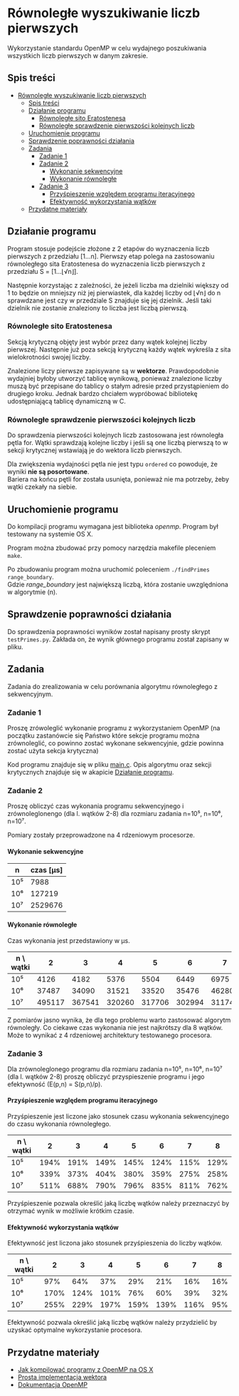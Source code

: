 # Równoległe wyszukiwanie liczb pierwszych

Wykorzystanie standardu OpenMP w celu wydajnego poszukiwania wszystkich liczb pierwszych w danym zakresie.

## Spis treści

- [Równoległe wyszukiwanie liczb pierwszych](#równoległe-wyszukiwanie-liczb-pierwszych)
  - [Spis treści](#spis-treści)
  - [Działanie programu](#działanie-programu)
    - [Równoległe sito Eratostenesa](#równoległe-sito-eratostenesa)
    - [Równoległe sprawdzenie pierwszości kolejnych liczb](#równoległe-sprawdzenie-pierwszości-kolejnych-liczb)
  - [Uruchomienie programu](#uruchomienie-programu)
  - [Sprawdzenie poprawności działania](#sprawdzenie-poprawności-działania)
  - [Zadania](#zadania)
    - [Zadanie 1](#zadanie-1)
    - [Zadanie 2](#zadanie-2)
      - [Wykonanie sekwencyjne](#wykonanie-sekwencyjne)
      - [Wykonanie równoległe](#wykonanie-równoległe)
    - [Zadanie 3](#zadanie-3)
      - [Przyśpieszenie względem programu iteracyjnego](#przyśpieszenie-względem-programu-iteracyjnego)
      - [Efektywność wykorzystania wątków](#efektywnośćwykorzystania-wątków)
  - [Przydatne materiały](#przydatne-materiały)

## Działanie programu

Program stosuje podejście złożone z 2 etapów do wyznaczenia liczb pierwszych z przedziału [1…n].
Pierwszy etap polega na zastosowaniu równoległego sita Eratostenesa do wyznaczenia liczb pierwszych z przedziału S = [1…⌊√n⌋].

Następnie korzystając z zależności, że jeżeli liczba ma dzielniki większy od 1 to będzie on mniejszy niż jej pierwiastek, dla każdej liczby od ⌊√n⌋ do n sprawdzane jest czy w przedziale S znajduje się jej dzielnik.
Jeśli taki dzielnik nie zostanie znaleziony to liczba jest liczbą pierwszą.

### Równoległe sito Eratostenesa

Sekcją krytyczną objęty jest wybór przez dany wątek kolejnej liczby pierwszej. Następnie już poza sekcją krytyczną każdy wątek wykreśla z sita wielokrotności swojej liczby.

Znalezione liczy pierwsze zapisywane są w **wektorze**.
Prawdopodobnie wydajniej byłoby utworzyć tablicę wynikową, ponieważ znalezione liczby muszą być przepisane do tablicy o stałym adresie przed przystąpieniem do drugiego kroku. Jednak bardzo chciałem wypróbować bibliotekę udostępniającą tablicę dynamiczną w C.

### Równoległe sprawdzenie pierwszości kolejnych liczb

Do sprawdzenia pierwszości kolejnych liczb zastosowana jest równoległa pętla for. Wątki sprawdzają kolejne liczby i jeśli są one liczbą pierwszą to w sekcji krytycznej wstawiają je do wektora liczb pierwszych.

Dla zwiększenia wydajności pętla nie jest typu `ordered` co powoduje, że wyniki **nie są posortowane**.  
Bariera na końcu pętli for została usunięta, ponieważ nie ma potrzeby, żeby wątki czekały na siebie.

## Uruchomienie programu

Do kompilacji programu wymagana jest biblioteka _openmp_. Program był testowany na systemie OS X.

Program można zbudować przy pomocy narzędzia makefile pleceniem `make`.

Po zbudowaniu program można uruchomić poleceniem `./findPrimes range_boundary`.  
Gdzie _range\_boundary_ jest największą liczbą, która zostanie uwzględniona w algorytmie (n).

## Sprawdzenie poprawności działania

Do sprawdzenia poprawności wyników został napisany prosty skrypt `testPrimes.py`. Zakłada on, że wynik głównego programu został zapisany w pliku.

## Zadania

Zadania do zrealizowania w celu porównania algorytmu równoległego z sekwencyjnym.

### Zadanie 1

Proszę zrówoleglić wykonanie programu z wykorzystaniem OpenMP (na początku zastanówcie się Państwo które sekcje programu można zrównoleglić, co powinno zostać wykonane sekwencyjnie, gdzie powinna zostać użyta sekcja krytyczna)

Kod programu znajduje się w pliku [main.c](./main.c).
Opis algorytmu oraz sekcji krytycznych znajduje się w akapicie [Działanie programu](#Działanie-programu).

### Zadanie 2

Proszę obliczyć czas wykonania programu sekwencyjnego i zrównoleglonengo (dla l. wątków 2-8) dla rozmiaru zadania n=10⁵, n=10⁶, n=10⁷.

Pomiary zostały przeprowadzone na 4 rdzeniowym procesorze.

#### Wykonanie sekwencyjne

| n   | czas \[µs\] |
| --- | ----------- |
| 10⁵ | 7988        |
| 10⁶ | 127219      |
| 10⁷ | 2529676     |

#### Wykonanie równoległe

Czas wykonania jest przedstawiony w µs.

| n \\ wątki | 2      | 3      | 4      | 5      | 6      | 7      | 8      |
| ---------- | ------ | ------ | ------ | ------ | ------ | ------ | ------ |
| 10⁵        | 4126   | 4182   | 5376   | 5504   | 6449   | 6975   | 6213   |
| 10⁶        | 37487  | 34090  | 31521  | 33520  | 35476  | 46280  | 49261  |
| 10⁷        | 495117 | 367541 | 320260 | 317706 | 302994 | 311747 | 331973 |

Z pomiarów jasno wynika, że dla tego problemu warto zastosować algorytm równoległy.
Co ciekawe czas wykonania nie jest najkrótszy dla 8 wątków. Może to wynikać z 4 rdzeniowej architektury testowanego procesora.

### Zadanie 3

Dla zrównoleglonego programu dla rozmiaru zadania n=10⁵, n=10⁶, n=10⁷ (dla l. wątków 2-8) proszę obliczyć przyspieszenie programu i jego efektywność (E(p,n) = S(p,n)/p).

#### Przyśpieszenie względem programu iteracyjnego

Przyśpieszenie jest liczone jako stosunek czasu wykonania sekwencyjnego do czasu wykonania równoległego.

| n \\ wątki | 2    | 3    | 4    | 5    | 6    | 7    | 8    |
| ---------- | ---- | ---- | ---- | ---- | ---- | ---- | ---- |
| 10⁵        | 194% | 191% | 149% | 145% | 124% | 115% | 129% |
| 10⁶        | 339% | 373% | 404% | 380% | 359% | 275% | 258% |
| 10⁷        | 511% | 688% | 790% | 796% | 835% | 811% | 762% |

Przyśpieszenie pozwala określić jaką liczbę wątków należy przeznaczyć by otrzymać wynik w możliwie krótkim czasie.

#### Efektywność wykorzystania wątków

Efektywność jest liczona jako stosunek przyśpieszenia do liczby wątków.

| n \\ wątki | 2    | 3    | 4    | 5    | 6    | 7    | 8   |
| ---------- | ---- | ---- | ---- | ---- | ---- | ---- | --- |
| 10⁵        | 97%  | 64%  | 37%  | 29%  | 21%  | 16%  | 16% |
| 10⁶        | 170% | 124% | 101% | 76%  | 60%  | 39%  | 32% |
| 10⁷        | 255% | 229% | 197% | 159% | 139% | 116% | 95% |

Efektywność pozwala określić jaką liczbę wątków należy przydzielić by uzyskać optymalne wykorzystanie procesora.

## Przydatne materiały

- [Jak kompilować programy z OpenMP na OS X](https://iscinumpy.gitlab.io/post/omp-on-high-sierra/)
- [Prosta implementacja wektora](https://github.com/eteran/c-vector)
- [Dokumentacja OpenMP](https://docs.microsoft.com/en-us/cpp/parallel/openmp/2-directives)

